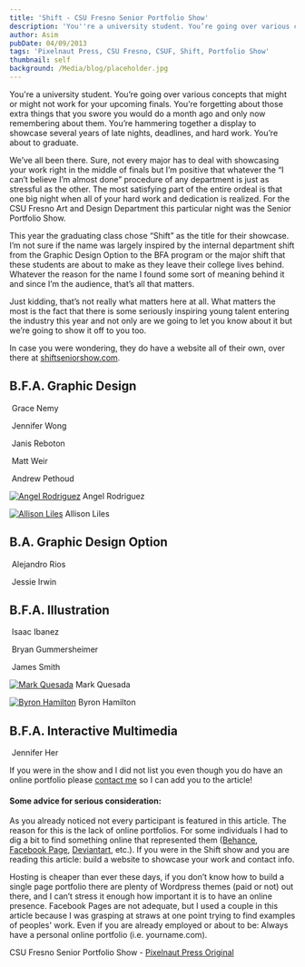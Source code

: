 ```yaml
---
title: 'Shift - CSU Fresno Senior Portfolio Show'
description: 'You''re a university student. You’re going over various concepts that might or might not work for your upcoming finals. You’re forgetting about those extra things that you swore you would do a month ago and only now remembering about them. You’re hammering together a display to showcase several years of late nights, deadlines, and hard work. You’re about to graduate.'
author: Asim
pubDate: 04/09/2013
tags: 'Pixelnaut Press, CSU Fresno, CSUF, Shift, Portfolio Show'
thumbnail: self
background: /Media/blog/placeholder.jpg
---
```


You're a university student. You’re going over various concepts that might or might not work for your upcoming finals. You’re forgetting about those extra things that you swore you would do a month ago and only now remembering about them. You’re hammering together a display to showcase several years of late nights, deadlines, and hard work. You’re about to graduate.

We’ve all been there. Sure, not every major has to deal with showcasing your work right in the middle of finals but I’m positive that whatever the “I can’t believe I’m almost done” procedure of any department is just as stressful as the other. The most satisfying part of the entire ordeal is that one big night when all of your hard work and dedication is realized. For the CSU Fresno Art and Design Department this particular night was the Senior Portfolio Show.

This year the graduating class chose “Shift” as the title for their showcase. I’m not sure if the name was largely inspired by the internal department shift from the Graphic Design Option to the BFA program or the major shift that these students are about to make as they leave their college lives behind. Whatever the reason for the name I found some sort of meaning behind it and since I’m the audience, that’s all that matters.

Just kidding, that’s not really what matters here at all. What matters the most is the fact that there is some seriously inspiring young talent entering the industry this year and not only are we going to let you know about it but we’re going to show it off to you too.

In case you were wondering, they do have a website all of their own, over there at <a href="http://shiftseniorshow.com/" target="_blank">shiftseniorshow.com</a>.

## B.F.A. Graphic Design 

<a href="http://www.gracenemydesign.com/" target="_blank"><img alt="" src="http://pixelnautpress.com/images/shift/1_GD_Nemy.jpg"></a> Grace Nemy

<a href="http://jenniferwongdesign.com/" target="_blank"><img alt="" src="http://pixelnautpress.com/images/shift/2_GD_Wong.jpg"></a> Jennifer Wong

<a href="http://www.janisreboton.com/" target="_blank"><img alt="" src="http://pixelnautpress.com/images/shift/3_GD_Reboton.jpg"></a> Janis Reboton

<a href="http://mattweirdesign.com/" target="_blank"><img alt="" src="http://pixelnautpress.com/images/shift/4_GD_Weir.jpg"></a> Matt Weir

<a href="http://www.behance.net/andrewpethoud" target="_blank"><img alt="" src="http://pixelnautpress.com/images/shift/5_GD_Pethoud.jpg"></a> Andrew Pethoud

<a href="http://www.angelrdesign.com"><img class="size-full wp-image-829" alt="Angel Rodriguez" src="http://pixelnautpress.com/wp-content/uploads/2013/04/timthumb1.jpg"></a> Angel Rodriguez

<a href="http://www.aftertale.net"><img class="size-full wp-image-830" alt="Allison Liles" src="http://pixelnautpress.com/wp-content/uploads/2013/04/7_GD_Liles.jpg"></a> Allison Liles

## B.A. Graphic Design Option

<a href="http://geekcreative.anonymoustalents.com/" target="_blank"><img alt="" src="http://pixelnautpress.com/images/shift/8_BA_Rios.jpg"></a> Alejandro Rios

<a href="http://www.jessieirwin.com/" target="_blank"><img alt="" src="http://pixelnautpress.com/images/shift/9_BA_Irwin.jpg"></a> Jessie Irwin

## B.F.A. Illustration

<a href="https://www.facebook.com/isquaredart" target="_blank"><img alt="" src="http://pixelnautpress.com/images/shift/10_illu_Ibanez.jpg"></a> Isaac Ibanez

<a href="https://www.facebook.com/bgummer" target="_blank"><img alt="" src="http://pixelnautpress.com/images/shift/13_illu_Gummersheimer.jpg"></a> Bryan Gummersheimer

<a href="http://www.hornedharedesign.com/" target="_blank"><img alt="" src="http://pixelnautpress.com/images/shift/11_illu_Smith.jpg"></a> James Smith

<a href="http://markquesada.com"><img class="size-full wp-image-824" alt="Mark Quesada" src="http://pixelnautpress.com/wp-content/uploads/2013/04/Markquesada1.jpg"></a> Mark Quesada

<a href="http://mynameisbyron.deviantart.com/"><img class="size-full wp-image-826" alt="Byron Hamilton" src="http://pixelnautpress.com/wp-content/uploads/2013/04/12_illu_Hamilton.jpg"></a> Byron Hamilton

## B.F.A. Interactive Multimedia

<a href="http://jenhcreative.com/" target="_blank"><img alt="" src="http://pixelnautpress.com/images/shift/14_inter_Her.jpg"></a> Jennifer Her

If you were in the show and I did not list you even though you do have an online portfolio please <a href="mailto:anton@pixelnautpress.com">contact me</a> so I can add you to the article!

#### Some advice for serious consideration:

As you already noticed not every participant is featured in this article. The reason for this is the lack of online portfolios. For some individuals I had to dig a bit to find something online that represented them (<a title="Behance" href="http://www.behance.net" target="_blank">Behance</a>, <a title="Facebook" href="http://www.facebook.com" target="_blank">Facebook Page</a>, <a title="Deviantart" href="http://www.deviantart.com" target="_blank">Deviantart</a>, etc.). If you were in the Shift show and you are reading this article: build a website to showcase your work and contact info.

Hosting is cheaper than ever these days, if you don’t know how to build a single page portfolio there are plenty of Wordpress themes (paid or not) out there, and I can’t stress it enough how important it is to have an online presence. Facebook Pages are not adequate, but I used a couple in this article because I was grasping at straws at one point trying to find examples of peoples' work. Even if you are already employed or about to be: Always have a personal online portfolio (i.e. yourname.com).

CSU Fresno Senior Portfolio Show - <a href="http://pixelnautpress.com/shift-senior-portfolio-show/">Pixelnaut Press Original</a> 